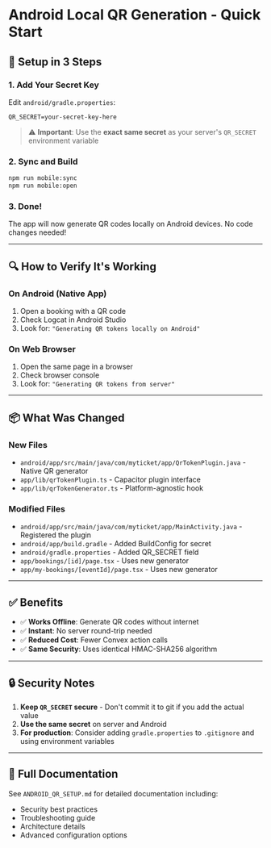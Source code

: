# Android Local QR Generation - Quick Start

## 🚀 Setup in 3 Steps

### 1. Add Your Secret Key
Edit `android/gradle.properties`:
```properties
QR_SECRET=your-secret-key-here
```
> ⚠️ **Important**: Use the **exact same secret** as your server's `QR_SECRET` environment variable

### 2. Sync and Build
```bash
npm run mobile:sync
npm run mobile:open
```

### 3. Done! 
The app will now generate QR codes locally on Android devices. No code changes needed!

---

## 🔍 How to Verify It's Working

### On Android (Native App)
1. Open a booking with a QR code
2. Check Logcat in Android Studio
3. Look for: `"Generating QR tokens locally on Android"`

### On Web Browser
1. Open the same page in a browser
2. Check browser console
3. Look for: `"Generating QR tokens from server"`

---

## 📦 What Was Changed

### New Files
- `android/app/src/main/java/com/myticket/app/QrTokenPlugin.java` - Native QR generator
- `app/lib/qrTokenPlugin.ts` - Capacitor plugin interface
- `app/lib/qrTokenGenerator.ts` - Platform-agnostic hook

### Modified Files
- `android/app/src/main/java/com/myticket/app/MainActivity.java` - Registered the plugin
- `android/app/build.gradle` - Added BuildConfig for secret
- `android/gradle.properties` - Added QR_SECRET field
- `app/bookings/[id]/page.tsx` - Uses new generator
- `app/my-bookings/[eventId]/page.tsx` - Uses new generator

---

## ✅ Benefits

- ✅ **Works Offline**: Generate QR codes without internet
- ✅ **Instant**: No server round-trip needed
- ✅ **Reduced Cost**: Fewer Convex action calls
- ✅ **Same Security**: Uses identical HMAC-SHA256 algorithm

---

## 🔒 Security Notes

1. **Keep `QR_SECRET` secure** - Don't commit it to git if you add the actual value
2. **Use the same secret** on server and Android
3. **For production**: Consider adding `gradle.properties` to `.gitignore` and using environment variables

---

## 📖 Full Documentation

See `ANDROID_QR_SETUP.md` for detailed documentation including:
- Security best practices
- Troubleshooting guide
- Architecture details
- Advanced configuration options

